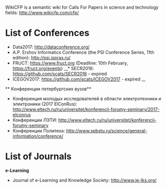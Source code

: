 WikiCFP is a semantic wiki for Calls For Papers in science and technology fields: http://www.wikicfp.com/cfp/


# List of Conferences

* Data2017: http://dataconference.org/   
* A.P. Ershov Informatics Conference (the PSI Conference Series, 11th edition): http://psi.ispras.ru/
* FRUCT: https://www.fruct.org (Deadline: 10th February, https://fruct.org/events)
__* SECR2016: https://github.com/scats/SECR2016 - expired    
* ICEGOV2017: https://github.com/scats/ICEGOV2017 - expired __
   
   
** Конференции петербургских вузов**
* Конференция молодых исследователей в области электротехники и электроники (2017 ElConRus): http://www.eltech.ru/ru/universitet/konferencii-forumy-seminary/2017-elconrus
* Конференции ЛЭТИ: http://www.eltech.ru/ru/universitet/konferencii-forumy-seminary
* Конференции Политеха: http://www.spbstu.ru/science/general-information/conference/

# List of Journals

__e-Learning__
* Journal of e-Learning and Knowledge Society: http://www.je-lks.org/
